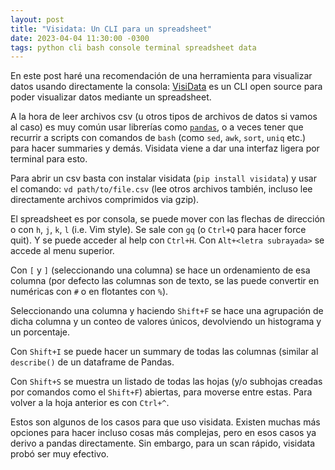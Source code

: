 ```yaml
---
layout: post
title: "Visidata: Un CLI para un spreadsheet"
date: 2023-04-04 11:30:00 -0300
tags: python cli bash console terminal spreadsheet data
---
```


En este post haré una recomendación de una herramienta para visualizar datos
usando directamente la consola: [VisiData](https://visidata.org) es un CLI open
source para poder visualizar datos mediante un spreadsheet.

A la hora de leer archivos csv (u otros tipos de archivos de datos si vamos al
caso) es muy común usar librerías como [`pandas`](http://pandas.pydata.org/), o
a veces tener que recurrir a scripts con comandos de `bash` (como `sed`, `awk`,
`sort`, `uniq` etc.) para hacer summaries y demás. Visidata viene a dar una
interfaz ligera por terminal para esto.

Para abrir un csv basta con instalar visidata (`pip install visidata`) y usar el
comando: `vd path/to/file.csv` (lee otros archivos también, incluso lee
directamente archivos comprimidos via gzip).

El spreadsheet es por consola, se puede mover con las flechas de dirección o con
`h`, `j`, `k`, `l` (i.e. Vim style). Se sale con `gq` (o `Ctrl+Q` para hacer
force quit). Y se puede acceder al help con `Ctrl+H`. Con `Alt+<letra
subrayada>` se accede al menu superior.

Con `[` y `]` (seleccionando una columna) se hace un ordenamiento de esa columna
(por defecto las columnas son de texto, se las puede convertir en numéricas con
`#` o en flotantes con `%`).

Seleccionando una columna y haciendo `Shift+F` se hace una agrupación de dicha
columna y un conteo de valores únicos, devolviendo un histograma y un
porcentaje.

Con `Shift+I` se puede hacer un summary de todas las columnas (similar al
`describe()` de un dataframe de Pandas.

Con `Shift+S` se muestra un listado de todas las hojas (y/o subhojas creadas por
comandos como el `Shift+F`) abiertas, para moverse entre estas. Para volver a la
hoja anterior es con `Ctrl+^`.

Estos son algunos de los casos para que uso visidata. Existen muchas más
opciones para hacer incluso cosas más complejas, pero en esos casos ya derivo a
pandas directamente. Sin embargo, para un scan rápido, visidata probó ser muy
efectivo.
